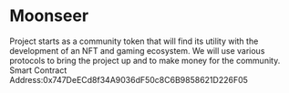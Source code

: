 # Moonseer
Project starts as a community token that will find its utility with the development of an NFT and gaming ecosystem. We will use various protocols to bring the project up and to make money for the community.
Smart Contract Address:0x747DeECd8f34A9036dF50c8C6B9858621D226F05
